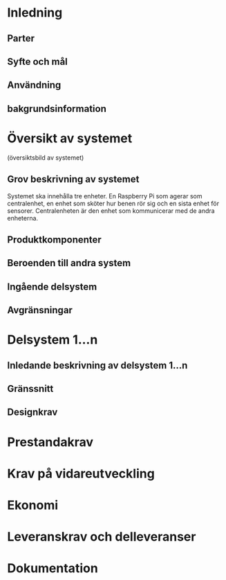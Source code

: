 # Inledning
## Parter

## Syfte och mål
## Användning
## bakgrundsinformation

# Översikt av systemet
(översiktsbild av systemet)

## Grov beskrivning av systemet
Systemet ska innehålla tre enheter. En Raspberry Pi som agerar som centralenhet, en enhet som sköter hur benen rör sig och en sista enhet för sensorer. Centralenheten är den enhet som kommunicerar med de andra enheterna. 
## Produktkomponenter
## Beroenden till andra system
## Ingående delsystem
## Avgränsningar

# Delsystem 1...n
## Inledande beskrivning av delsystem 1...n
## Gränssnitt
## Designkrav

# Prestandakrav

# Krav på vidareutveckling

# Ekonomi

# Leveranskrav och delleveranser

# Dokumentation

